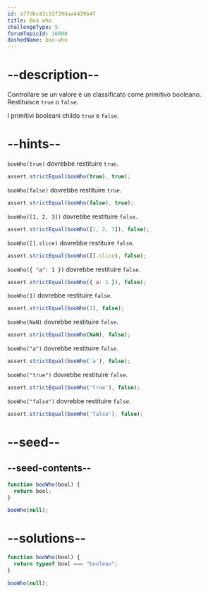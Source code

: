```yaml
---
id: a77dbc43c33f39daa4429b4f
title: Boo who
challengeType: 5
forumTopicId: 16000
dashedName: boo-who
---
```


# --description--

Controllare se un valore è un classificato come primitivo booleano. Restituisce `true` o `false`.

I primitivi booleani childo `true` e `false`.

# --hints--

`booWho(true)` dovrebbe restituire `true`.

```js
assert.strictEqual(booWho(true), true);
```

`booWho(false)` dovrebbe restituire `true`.

```js
assert.strictEqual(booWho(false), true);
```

`booWho([1, 2, 3])` dovrebbe restituire `false`.

```js
assert.strictEqual(booWho([1, 2, 3]), false);
```

`booWho([].slice)` dovrebbe restituire `false`.

```js
assert.strictEqual(booWho([].slice), false);
```

`booWho({ "a": 1 })` dovrebbe restituire `false`.

```js
assert.strictEqual(booWho({ a: 1 }), false);
```

`booWho(1)` dovrebbe restituire `false`.

```js
assert.strictEqual(booWho(1), false);
```

`booWho(NaN)` dovrebbe restituire `false`.

```js
assert.strictEqual(booWho(NaN), false);
```

`booWho("a")` dovrebbe restituire `false`.

```js
assert.strictEqual(booWho('a'), false);
```

`booWho("true")` dovrebbe restituire `false`.

```js
assert.strictEqual(booWho('true'), false);
```

`booWho("false")` dovrebbe restituire `false`.

```js
assert.strictEqual(booWho('false'), false);
```

# --seed--

## --seed-contents--

```js
function booWho(bool) {
  return bool;
}

booWho(null);
```

# --solutions--

```js
function booWho(bool) {
  return typeof bool === "boolean";
}

booWho(null);
```
